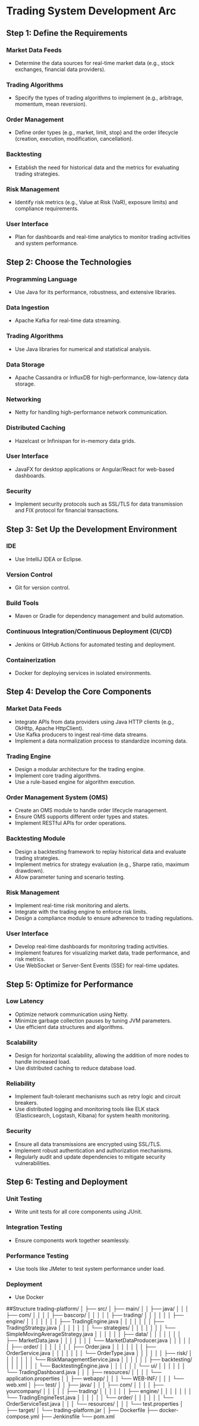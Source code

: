 # Trading System Development Arc


## Step 1: Define the Requirements

### Market Data Feeds
- Determine the data sources for real-time market data (e.g., stock exchanges, financial data providers).

### Trading Algorithms
- Specify the types of trading algorithms to implement (e.g., arbitrage, momentum, mean reversion).

### Order Management
- Define order types (e.g., market, limit, stop) and the order lifecycle (creation, execution, modification, cancellation).

### Backtesting
- Establish the need for historical data and the metrics for evaluating trading strategies.

### Risk Management
- Identify risk metrics (e.g., Value at Risk (VaR), exposure limits) and compliance requirements.

### User Interface
- Plan for dashboards and real-time analytics to monitor trading activities and system performance.


## Step 2: Choose the Technologies

### Programming Language
- Use Java for its performance, robustness, and extensive libraries.

### Data Ingestion
- Apache Kafka for real-time data streaming.

### Trading Algorithms
- Use Java libraries for numerical and statistical analysis.

### Data Storage
- Apache Cassandra or InfluxDB for high-performance, low-latency data storage.

### Networking
- Netty for handling high-performance network communication.

### Distributed Caching
- Hazelcast or Infinispan for in-memory data grids.

### User Interface
- JavaFX for desktop applications or Angular/React for web-based dashboards.

### Security
- Implement security protocols such as SSL/TLS for data transmission and FIX protocol for financial transactions.


## Step 3: Set Up the Development Environment

### IDE
- Use IntelliJ IDEA or Eclipse.

### Version Control
- Git for version control.

### Build Tools
- Maven or Gradle for dependency management and build automation.

### Continuous Integration/Continuous Deployment (CI/CD)
- Jenkins or GitHub Actions for automated testing and deployment.

### Containerization
- Docker for deploying services in isolated environments.


## Step 4: Develop the Core Components

### Market Data Feeds
- Integrate APIs from data providers using Java HTTP clients (e.g., OkHttp, Apache HttpClient).
- Use Kafka producers to ingest real-time data streams.
- Implement a data normalization process to standardize incoming data.

### Trading Engine
- Design a modular architecture for the trading engine.
- Implement core trading algorithms.
- Use a rule-based engine for algorithm execution.

### Order Management System (OMS)
- Create an OMS module to handle order lifecycle management.
- Ensure OMS supports different order types and states.
- Implement RESTful APIs for order operations.

### Backtesting Module
- Design a backtesting framework to replay historical data and evaluate trading strategies.
- Implement metrics for strategy evaluation (e.g., Sharpe ratio, maximum drawdown).
- Allow parameter tuning and scenario testing.

### Risk Management
- Implement real-time risk monitoring and alerts.
- Integrate with the trading engine to enforce risk limits.
- Design a compliance module to ensure adherence to trading regulations.

### User Interface
- Develop real-time dashboards for monitoring trading activities.
- Implement features for visualizing market data, trade performance, and risk metrics.
- Use WebSocket or Server-Sent Events (SSE) for real-time updates.


## Step 5: Optimize for Performance

### Low Latency
- Optimize network communication using Netty.
- Minimize garbage collection pauses by tuning JVM parameters.
- Use efficient data structures and algorithms.

### Scalability
- Design for horizontal scalability, allowing the addition of more nodes to handle increased load.
- Use distributed caching to reduce database load.

### Reliability
- Implement fault-tolerant mechanisms such as retry logic and circuit breakers.
- Use distributed logging and monitoring tools like ELK stack (Elasticsearch, Logstash, Kibana) for system health monitoring.

### Security
- Ensure all data transmissions are encrypted using SSL/TLS.
- Implement robust authentication and authorization mechanisms.
- Regularly audit and update dependencies to mitigate security vulnerabilities.


## Step 6: Testing and Deployment

### Unit Testing
- Write unit tests for all core components using JUnit.

### Integration Testing
- Ensure components work together seamlessly.

### Performance Testing
- Use tools like JMeter to test system performance under load.

### Deployment
- Use Docker

##Structure
trading-platform/
│
├── src/
│   ├── main/
│   │   ├── java/
│   │   │   ├── com/
│   │   │   │   ├── bascorp/
│   │   │   │   │   ├── trading/
│   │   │   │   │   │   ├── engine/
│   │   │   │   │   │   │   ├── TradingEngine.java
│   │   │   │   │   │   │   ├── TradingStrategy.java
│   │   │   │   │   │   │   └── strategies/
│   │   │   │   │   │   │       └── SimpleMovingAverageStrategy.java
│   │   │   │   │   │   ├── data/
│   │   │   │   │   │   │   ├── MarketData.java
│   │   │   │   │   │   │   └── MarketDataProducer.java
│   │   │   │   │   │   ├── order/
│   │   │   │   │   │   │   ├── Order.java
│   │   │   │   │   │   │   ├── OrderService.java
│   │   │   │   │   │   │   └── OrderType.java
│   │   │   │   │   │   ├── risk/
│   │   │   │   │   │   │   └── RiskManagementService.java
│   │   │   │   │   │   ├── backtesting/
│   │   │   │   │   │   │   └── BacktestingEngine.java
│   │   │   │   │   │   └── ui/
│   │   │   │   │   │       └── TradingDashboard.java
│   │   │   ├── resources/
│   │   │   │   └── application.properties
│   │   ├── webapp/
│   │   │   └── WEB-INF/
│   │   │       └── web.xml
│   ├── test/
│   │   ├── java/
│   │   │   ├── com/
│   │   │   │   ├── yourcompany/
│   │   │   │   │   ├── trading/
│   │   │   │   │   │   ├── engine/
│   │   │   │   │   │   │   └── TradingEngineTest.java
│   │   │   │   │   │   └── order/
│   │   │   │   │   │       └── OrderServiceTest.java
│   │   │   └── resources/
│   │   │       └── test.properties
│
├── target/
│   └── trading-platform.jar
│
├── Dockerfile
├── docker-compose.yml
├── Jenkinsfile
└── pom.xml
